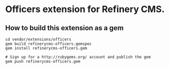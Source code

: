 # Officers extension for Refinery CMS.

## How to build this extension as a gem

    cd vendor/extensions/officers
    gem build refinerycms-officers.gemspec
    gem install refinerycms-officers.gem

    # Sign up for a http://rubygems.org/ account and publish the gem
    gem push refinerycms-officers.gem